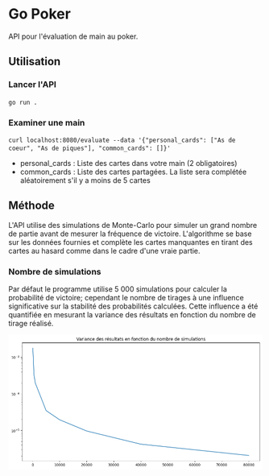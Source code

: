 # Go Poker

API pour l'évaluation de main au poker.

## Utilisation

### Lancer l'API
```
go run .
```


### Examiner une main
```
curl localhost:8080/evaluate --data '{"personal_cards": ["As de coeur", "As de piques"], "common_cards": []}'
```

- personal_cards : Liste des cartes dans votre main (2 obligatoires)
- common_cards : Liste des cartes partagées. La liste sera complétée aléatoirement s'il y a moins de 5 cartes

## Méthode

L'API utilise des simulations de Monte-Carlo pour simuler un grand nombre de partie avant de mesurer la fréquence de victoire. L'algorithme se base sur les données fournies et complète les cartes manquantes en tirant des cartes au hasard comme dans le cadre d'une vraie partie.

### Nombre de simulations
Par défaut le programme utilise 5 000 simulations pour calculer la probabilité de victoire; cependant le nombre de tirages à une influence significative sur la stabilité des probabilités calculées.
Cette influence a été quantifiée en mesurant la variance des résultats en fonction du nombre de tirage réalisé.

![alt text](./images/var_vs_epochs.png)
